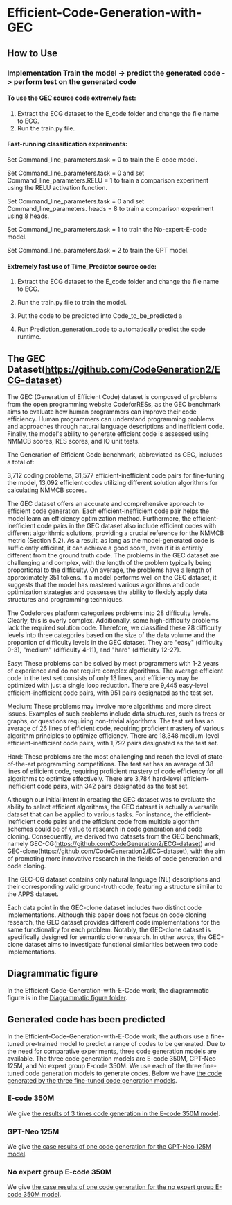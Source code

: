 # Efficient-Code-Generation-with-GEC


## How to Use

### Implementation Train the model -> predict the generated code -> perform test on the generated code
#### To use the GEC source code extremely fast: 

1. Extract the ECG dataset to the E_code folder and change the file name to ECG. 
2. Run the train.py file. 

#### Fast-running classification experiments: 

Set Command_line_parameters.task = 0 to train the E-code model.

Set Command_line_parameters.task = 0 and set Command_line_parameters.RELU = 1 to train a comparison experiment using the RELU activation function.

Set Command_line_parameters.task = 0 and set Command_line_parameters. heads = 8 to train a comparison experiment using 8 heads.

Set Command_line_parameters.task = 1 to train the No-expert-E-code model.

Set Command_line_parameters.task = 2 to train the GPT model.

#### Extremely fast use of Time_Predictor source code: 
1. Extract the ECG dataset to the E_code folder and change the file name to ECG. 
2. Run the train.py file to train the model.

3. Put the code to be predicted into Code_to_be_predicted a
4. Run Prediction_generation_code to automatically predict the code runtime.


## The GEC Dataset(https://github.com/CodeGeneration2/ECG-dataset)
  
The GEC (Generation of Efficient Code) dataset is composed of problems from the open programming website CodeforRESs, as the GEC benchmark aims to evaluate how human programmers can improve their code efficiency. Human programmers can understand programming problems and approaches through natural language descriptions and inefficient code. Finally, the model's ability to generate efficient code is assessed using NMMCB scores, RES scores, and IO unit tests.

The Generation of Efficient Code benchmark, abbreviated as GEC, includes a total of:

3,712 coding problems,
31,577 efficient-inefficient code pairs for fine-tuning the model,
13,092 efficient codes utilizing different solution algorithms for calculating NMMCB scores.

The GEC dataset offers an accurate and comprehensive approach to efficient code generation. Each efficient-inefficient code pair helps the model learn an efficiency optimization method. Furthermore, the efficient-inefficient code pairs in the GEC dataset also include efficient codes with different algorithmic solutions, providing a crucial reference for the NMMCB metric (Section 5.2). As a result, as long as the model-generated code is sufficiently efficient, it can achieve a good score, even if it is entirely different from the ground truth code. The problems in the GEC dataset are challenging and complex, with the length of the problem typically being proportional to the difficulty. On average, the problems have a length of approximately 351 tokens. If a model performs well on the GEC dataset, it suggests that the model has mastered various algorithms and code optimization strategies and possesses the ability to flexibly apply data structures and programming techniques.

The Codeforces platform categorizes problems into 28 difficulty levels. Clearly, this is overly complex. Additionally, some high-difficulty problems lack the required solution code. Therefore, we classified these 28 difficulty levels into three categories based on the size of the data volume and the proportion of difficulty levels in the GEC dataset. They are "easy" (difficulty 0-3), "medium" (difficulty 4-11), and "hard" (difficulty 12-27).

Easy: These problems can be solved by most programmers with 1-2 years of experience and do not require complex algorithms. The average efficient code in the test set consists of only 13 lines, and efficiency may be optimized with just a single loop reduction. There are 9,445 easy-level efficient-inefficient code pairs, with 951 pairs designated as the test set.

Medium: These problems may involve more algorithms and more direct issues. Examples of such problems include data structures, such as trees or graphs, or questions requiring non-trivial algorithms. The test set has an average of 26 lines of efficient code, requiring proficient mastery of various algorithm principles to optimize efficiency. There are 18,348 medium-level efficient-inefficient code pairs, with 1,792 pairs designated as the test set.

Hard: These problems are the most challenging and reach the level of state-of-the-art programming competitions. The test set has an average of 38 lines of efficient code, requiring proficient mastery of code efficiency for all algorithms to optimize effectively. There are 3,784 hard-level efficient-inefficient code pairs, with 342 pairs designated as the test set.

Although our initial intent in creating the GEC dataset was to evaluate the ability to select efficient algorithms, the GEC dataset is actually a versatile dataset that can be applied to various tasks. For instance, the efficient-inefficient code pairs and the efficient code from multiple algorithm schemes could be of value to research in code generation and code cloning. Consequently, we derived two datasets from the GEC benchmark, namely GEC-CG(https://github.com/CodeGeneration2/ECG-dataset) and GEC-clone(https://github.com/CodeGeneration2/ECG-dataset), with the aim of promoting more innovative research in the fields of code generation and code cloning.

The GEC-CG dataset contains only natural language (NL) descriptions and their corresponding valid ground-truth code, featuring a structure similar to the APPS dataset.

Each data point in the GEC-clone dataset includes two distinct code implementations. Although this paper does not focus on code cloning research, the GEC dataset provides different code implementations for the same functionality for each problem. Notably, the GEC-clone dataset is specifically designed for semantic clone research. In other words, the GEC-clone dataset aims to investigate functional similarities between two code implementations.




## Diagrammatic figure
In the Efficient-Code-Generation-with-E-Code work, the diagrammatic figure is in the [Diagrammatic figure folder](https://github.com/CodeGeneration2/Diagrammatic-figure/tree/main/Diagrammatic%20figure).



## Generated code has been predicted
In the Efficient-Code-Generation-with-E-Code work, the authors use a fine-tuned pre-trained model to predict a range of codes to be generated. 
Due to the need for comparative experiments, three code generation models are available. 
The three code generation models are E-code 350M, GPT-Neo 125M, and No expert group E-code 350M. 
We use each of the three fine-tuned code generation models to generate codes. 
Below we have [the code generated by the three fine-tuned code generation models](https://github.com/CodeGeneration2/Generated-code-has-been-predicted/tree/main/Generated-code-has-been-predicted).


### E-code 350M
We give [the results of 3 times code generation in the E-code 350M model](https://github.com/CodeGeneration2/Generated-code-has-been-predicted/tree/main/Generated-code-has-been-predicted/E-code%20350M).


### GPT-Neo 125M
We give [the case results of one code generation for the GPT-Neo 125M model](https://github.com/CodeGeneration2/Generated-code-has-been-predicted/tree/main/Generated-code-has-been-predicted/GPT-Neo%20125M).


### No expert group E-code 350M
We give [the case results of one code generation for the no expert group E-code 350M model](https://github.com/CodeGeneration2/Generated-code-has-been-predicted/tree/main/Generated-code-has-been-predicted/No%20expert%20group%20E-code%20350M).

